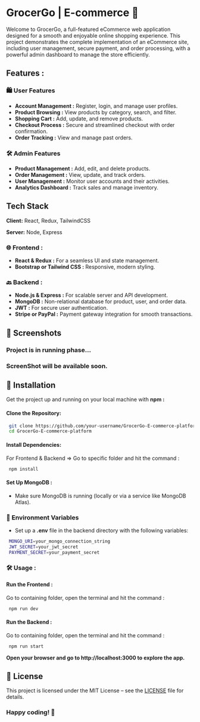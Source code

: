 
# GrocerGo | E-commerce 🛒

Welcome to GrocerGo, a full-featured eCommerce web application designed for a smooth and enjoyable online shopping experience. This project demonstrates the complete implementation of an eCommerce site, including user management, secure payment, and order processing, with a powerful admin dashboard to manage the store efficiently.



## Features :
### 🛍️ User Features

- **Account Management :**  Register, login, and manage user profiles.
- **Product Browsing :**  View products by category, search, and filter.
- **Shopping Cart :**  Add, update, and remove products.
- **Checkout Process :** Secure and streamlined checkout with order confirmation.
- **Order Tracking :** View and manage past orders.


### 🛠️ Admin Features
- **Product Management :** Add, edit, and delete products.
- **Order Management :** View, update, and track orders.
- **User Management :** Monitor user accounts and their activities.
- **Analytics Dashboard :** Track sales and manage inventory.


## Tech Stack

**Client:** React, Redux, TailwindCSS

**Server:** Node, Express

### 🌐 Frontend :
- **React & Redux :** For a seamless UI and state management.
- **Bootstrap or Tailwind CSS :** Responsive, modern styling.
### 🔙 Backend :
- **Node.js & Express :** For scalable server and API development.
- **MongoDB :** Non-relational database for product, user, and order data.
- **JWT :** For secure user authentication.
- **Stripe or PayPal :** Payment gateway integration for smooth transactions.

## 📸 Screenshots
 ### Project is in running phase...
### ScreenShot will be available soon.
## 🚀 Installation

Get the project up and running on your local machine with **npm :** 

#### Clone the Repository:

```bash
 git clone https://github.com/your-username/GrocerGo-E-commerce-platform.git
 cd GrocerGo-E-commerce-platform
```

#### Install Dependencies:
For Frontend & Backend => Go to specific folder and hit the command : 

```bash
 npm install
```

#### Set Up MongoDB : 
- Make sure MongoDB is running (locally or via a service like MongoDB Atlas).


### 🔑 Environment Variables
- Set up a **.env** file in the backend directory with the following variables:

```bash
 MONGO_URI=your_mongo_connection_string
 JWT_SECRET=your_jwt_secret
 PAYMENT_SECRET=your_payment_secret

```

### 🛠️ Usage :
#### Run the Frontend :
Go to containing folder, open the terminal and hit the command :
```bash
 npm run dev
```
#### Run the Backend :
Go to containing folder, open the terminal and hit the command :
```bash
 npm run start
```

**Open your browser and go to http://localhost:3000 to explore the app.**

    
## 📄 License


This project is licensed under the MIT License – see the [LICENSE](https://choosealicense.com/licenses/mit/) file for details.



### Happy coding! 🎉
